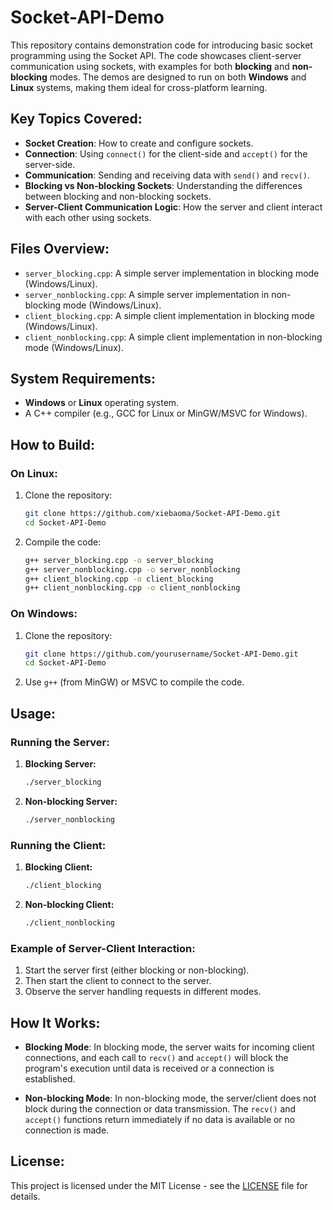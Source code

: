 # Socket-API-Demo

This repository contains demonstration code for introducing basic socket programming using the Socket API. The code showcases client-server communication using sockets, with examples for both **blocking** and **non-blocking** modes. The demos are designed to run on both **Windows** and **Linux** systems, making them ideal for cross-platform learning.

## Key Topics Covered:
- **Socket Creation**: How to create and configure sockets.
- **Connection**: Using `connect()` for the client-side and `accept()` for the server-side.
- **Communication**: Sending and receiving data with `send()` and `recv()`.
- **Blocking vs Non-blocking Sockets**: Understanding the differences between blocking and non-blocking sockets.
- **Server-Client Communication Logic**: How the server and client interact with each other using sockets.

## Files Overview:

- `server_blocking.cpp`: A simple server implementation in blocking mode (Windows/Linux).
- `server_nonblocking.cpp`: A simple server implementation in non-blocking mode (Windows/Linux).
- `client_blocking.cpp`: A simple client implementation in blocking mode (Windows/Linux).
- `client_nonblocking.cpp`: A simple client implementation in non-blocking mode (Windows/Linux).

## System Requirements:

- **Windows** or **Linux** operating system.
- A C++ compiler (e.g., GCC for Linux or MinGW/MSVC for Windows).

## How to Build:

### On Linux:
1. Clone the repository:
   ```bash
   git clone https://github.com/xiebaoma/Socket-API-Demo.git
   cd Socket-API-Demo
   ```

2. Compile the code:
   ```bash
   g++ server_blocking.cpp -o server_blocking
   g++ server_nonblocking.cpp -o server_nonblocking
   g++ client_blocking.cpp -o client_blocking
   g++ client_nonblocking.cpp -o client_nonblocking
   ```

### On Windows:
1. Clone the repository:
   ```bash
   git clone https://github.com/yourusername/Socket-API-Demo.git
   cd Socket-API-Demo
   ```

2. Use `g++` (from MinGW) or MSVC to compile the code.

## Usage:

### Running the Server:
1. **Blocking Server:**
   ```bash
   ./server_blocking
   ```

2. **Non-blocking Server:**
   ```bash
   ./server_nonblocking
   ```

### Running the Client:
1. **Blocking Client:**
   ```bash
   ./client_blocking
   ```

2. **Non-blocking Client:**
   ```bash
   ./client_nonblocking
   ```

### Example of Server-Client Interaction:
1. Start the server first (either blocking or non-blocking).
2. Then start the client to connect to the server.
3. Observe the server handling requests in different modes.

## How It Works:

- **Blocking Mode**: In blocking mode, the server waits for incoming client connections, and each call to `recv()` and `accept()` will block the program's execution until data is received or a connection is established.
  
- **Non-blocking Mode**: In non-blocking mode, the server/client does not block during the connection or data transmission. The `recv()` and `accept()` functions return immediately if no data is available or no connection is made.

## License:

This project is licensed under the MIT License - see the [LICENSE](LICENSE) file for details.